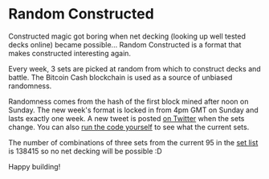 # Random Constructed

Constructed magic got boring when net decking (looking up well tested decks online) became possible... Random Constructed is a format that makes constructed interesting again.

Every week, 3 sets are picked at random from which to construct decks and battle. The Bitcoin Cash blockchain is used as a source of unbiased randomness.

Randomness comes from the hash of the first block mined after noon on Sunday. The new week's format is locked in from 4pm GMT on Sunday and lasts exactly one week. A new tweet is posted [on Twitter](https://twitter.com/RandomConst) when the sets change. You can also [run the code yourself](https://repl.it/@randomconst/randomconstructed) to see what the current sets.

The number of combinations of three sets from the current 95 in the [set list](https://github.com/randomconstructed/randomconstructed/blob/master/sets.csv) is 138415 so no net decking will be possible :D

Happy building!


